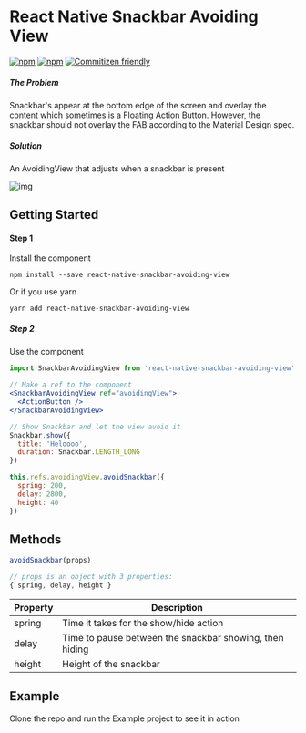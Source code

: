# React Native Snackbar Avoiding View
[![npm](https://img.shields.io/npm/v/react-native-snackbar-avoiding-view.svg?style=flat-square)](https://www.npmjs.com/package/react-native-snackbar-avoiding-view)
[![npm](https://img.shields.io/npm/dm/react-native-snackbar-avoiding-view.svg?style=flat-square)](https://www.npmjs.com/package/react-native-snackbar-avoiding-view)
[![Commitizen friendly](https://img.shields.io/badge/commitizen-friendly-brightgreen.svg?style=flat-square)](http://commitizen.github.io/cz-cli/)

##### The Problem
Snackbar's appear at the bottom edge of the screen and overlay the content which sometimes is a Floating Action Button. However, the snackbar should not overlay the FAB according to the Material Design spec.

##### Solution
An AvoidingView that adjusts when a snackbar is present

![img](http://i.imgur.com/UvcnTLI.gif)

## Getting Started
#### Step 1

Install the component
```
npm install --save react-native-snackbar-avoiding-view
```

Or if you use yarn
```
yarn add react-native-snackbar-avoiding-view
```

##### Step 2
Use the component
```jsx
import SnackbarAvoidingView from 'react-native-snackbar-avoiding-view'

// Make a ref to the component
<SnackbarAvoidingView ref="avoidingView">
  <ActionButton />
</SnackbarAvoidingView>

// Show Snackbar and let the view avoid it
Snackbar.show({
  title: 'Heloooo',
  duration: Snackbar.LENGTH_LONG
})

this.refs.avoidingView.avoidSnackbar({
  spring: 200,
  delay: 2800,
  height: 40
})
```

## Methods
```jsx
avoidSnackbar(props)

// props is an object with 3 properties:
{ spring, delay, height }
```
| Property | Description |
| -- | -- |
| spring | Time it takes for the show/hide action |
| delay | Time to pause between the snackbar showing, then hiding |
| height | Height of the snackbar |

## Example
Clone the repo and run the Example project to see it in action
